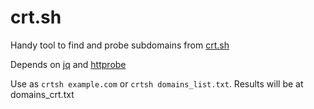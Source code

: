 # crt.sh

Handy tool to find and probe subdomains from [crt.sh](https://crt.sh)

Depends on [jq](https://github.com/stedolan/jq) and [httprobe](https://github.com/tomnomnom/httprobe)

Use as `crtsh example.com` or `crtsh domains_list.txt`. Results will be at domains_crt.txt
